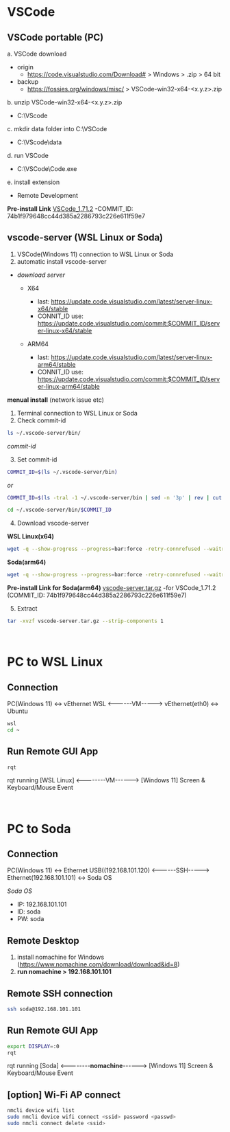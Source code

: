 # VSCode 

## VSCode portable (PC)

a. VSCode download
- origin
  - https://code.visualstudio.com/Download#  > Windows > .zip > 64 bit
- backup
  - https://fossies.org/windows/misc/ > VSCode-win32-x64-<x.y.z>.zip

b. unzip VSCode-win32-x64-<x.y.z>.zip 
- C:\VScode

c. mkdir data folder into C:\VSCode
- C:\VScode\data

d. run VSCode
- C:\VSCode\Code.exe

e. install extension
  - Remote Development

**Pre-install Link**
[VSCode_1.71.2](https://koreaoffice-my.sharepoint.com/:u:/g/personal/devcamp_korea_edu/EV9A0jS501RDg65GcAWFe6gBnlVTXhIE97vqY8COArk_yg?e=GPC6jr)
-COMMIT_ID: 74b1f979648cc44d385a2286793c226e611f59e7

## vscode-server (WSL Linux or Soda)
1. VSCode(Windows 11) connection to WSL Linux or Soda
2. automatic install vscode-server  
- *download server*
  - X64
    - last: https://update.code.visualstudio.com/latest/server-linux-x64/stable
    - CONNIT_ID use: https://update.code.visualstudio.com/commit:$COMMIT_ID/server-linux-x64/stable

  - ARM64
    - last: https://update.code.visualstudio.com/latest/server-linux-arm64/stable
    - CONNIT_ID use: https://update.code.visualstudio.com/commit:$COMMIT_ID/server-linux-arm64/stable

**menual install** (network issue etc)  
1. Terminal connection to WSL Linux or Soda
2. Check commit-id
```sh
ls ~/.vscode-server/bin/
```
*commit-id*

3. Set commit-id
```sh
COMMIT_ID=$(ls ~/.vscode-server/bin)
```
*or*
```sh
COMMIT_ID=$(ls -tral -1 ~/.vscode-server/bin | sed -n '3p' | rev | cut -d' ' -f1 | rev)
```

```sh
cd ~/.vscode-server/bin/$COMMIT_ID
```
4. Download vscode-server  

**WSL Linux(x64)**
```sh
wget -q --show-progress --progress=bar:force -retry-connrefused --waitretry=1 --read-timeout=20 --timeout=15 -c -t 0 -O vscode-server.tar.gz https://update.code.visualstudio.com/commit:$COMMIT_ID/server-linux-x64/stable
```

**Soda(arm64)**
```sh
wget -q --show-progress --progress=bar:force -retry-connrefused --waitretry=1 --read-timeout=20 --timeout=15 -c -t 0 -O vscode-server.tar.gz https://update.code.visualstudio.com/commit:$COMMIT_ID/server-linux-arm64/stable
```

**Pre-install Link for Soda(arm64)**
[vscode-server.tar.gz](https://koreaoffice-my.sharepoint.com/:u:/g/personal/devcamp_korea_edu/EaqBzKL12IxKvgcmJS_baZQBEcg0as0huHlfyibw4AtpOw?e=WtzrXz)
-for VSCode_1.71.2 (COMMIT_ID: 74b1f979648cc44d385a2286793c226e611f59e7)

5. Extract
```sh
tar -xvzf vscode-server.tar.gz --strip-components 1
```

<br/>

# PC to WSL Linux

## Connection
PC(Windows 11) <-> vEthernet WSL <------VM-----> vEthernet(eth0) <-> Ubuntu

```sh
wsl
cd ~
```

## Run Remote GUI App
```sh
rqt
```

rqt running [WSL Linux] <--------VM------> [Windows 11] Screen & Keyboard/Mouse Event

<br/>  

# PC to Soda

## Connection
PC(Windows 11) <-> Ethernet USB((192.168.101.120) <------SSH-----> Ethernet(192.168.101.101) <-> Soda OS

*Soda OS*
- IP: 192.168.101.101
- ID: soda
- PW: soda

## Remote Desktop
1. install nomachine for Windows (https://www.nomachine.com/download/download&id=8)  
2. **run nomachine > 192.168.101.101**


## Remote SSH connection 

```sh
ssh soda@192.168.101.101
```

## Run Remote GUI App
```sh
export DISPLAY=:0
rqt
```

rqt running [Soda] <--------**nomachine**------> [Windows 11] Screen & Keyboard/Mouse Event

## [option] Wi-Fi AP connect
```sh
nmcli device wifi list
sudo nmcli device wifi connect <ssid> password <passwd>
sudo nmcli connect delete <ssid>
```

